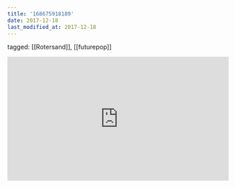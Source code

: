 ```yaml
---
title: '168675918189'
date: 2017-12-18
last_modified_at: 2017-12-18
---
```

tagged: [[Rotersand]], [[futurepop]]
<iframe allow="accelerometer; autoplay; clipboard-write; encrypted-media; gyroscope; picture-in-picture" allowfullscreen="" frameborder="0" height="281" id="youtube_iframe" src="https://www.youtube.com/embed/yelkP0VGmVg?feature=oembed&amp;enablejsapi=1&amp;origin=https://safe.txmblr.com&amp;wmode=opaque" width="500"></iframe>